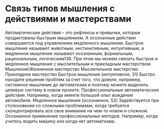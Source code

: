 # Связь типов мышления с действиями и мастерствами

Автоматические действия – это рефлексы и привычки, которые продиктованы быстрым мышлением. А осознанные действия совершаются под управлением медленного мышления. Быстрое мышление называют животным, инстинктивным, интуитивным, а медленное мышление называют осознанным, формальным, рациональным, логическим138. При этом мы можем связать быстрое и медленное мышление с мыслительным и прикладным мастерством.
Мышление\Жизненное мастерство
Мыслительное мастерство
Прикладное мастерство
Быстрое мышление (интуитивное, S1)
Быстро находите решение проблем за счет того, что довели, например, системное мышление до автоматизма и поэтому можете выделить целевую систему в новом проекте. 
Профессиональные автоматические действия. Например, когда имеете большой опыт вождения автомобиля. 
Медленное мышление (осознанное, S2)
Задействуется при столкновении со сложными проблемами, когда требуется сконцентрировать все свое внимание на чем-то новом и сложном. 
Осознанное применение профессиональных методов. Например, когда учитесь водить машину или когда нет автоматизма.
